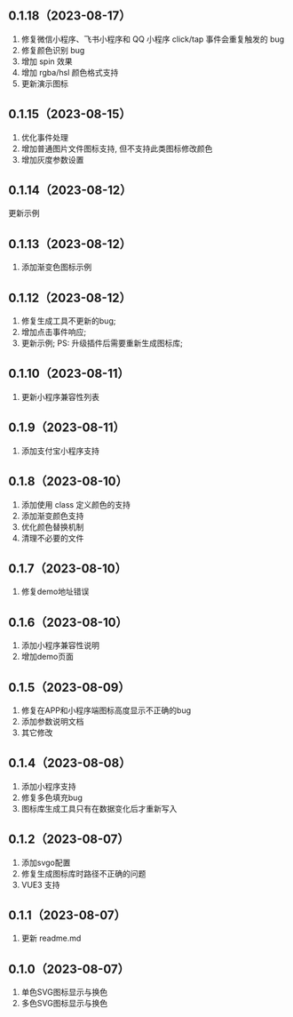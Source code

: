 ## 0.1.18（2023-08-17）
1. 修复微信小程序、飞书小程序和 QQ 小程序 click/tap 事件会重复触发的 bug
2. 修复颜色识别 bug
3. 增加 spin 效果
4. 增加 rgba/hsl 颜色格式支持
5. 更新演示图标
## 0.1.15（2023-08-15）
1. 优化事件处理
2. 增加普通图片文件图标支持, 但不支持此类图标修改颜色
3. 增加灰度参数设置
## 0.1.14（2023-08-12）
更新示例
## 0.1.13（2023-08-12）
1. 添加渐变色图标示例

## 0.1.12（2023-08-12）
1. 修复生成工具不更新的bug;
2. 增加点击事件响应;
3. 更新示例;
PS: 升级插件后需要重新生成图标库;

## 0.1.10（2023-08-11）
1. 更新小程序兼容性列表

## 0.1.9（2023-08-11）
1. 添加支付宝小程序支持

## 0.1.8（2023-08-10）
1. 添加使用 class 定义颜色的支持
2. 添加渐变颜色支持
3. 优化颜色替换机制
4. 清理不必要的文件

## 0.1.7（2023-08-10）
1. 修复demo地址错误

## 0.1.6（2023-08-10）
1. 添加小程序兼容性说明
2. 增加demo页面

## 0.1.5（2023-08-09）
1. 修复在APP和小程序端图标高度显示不正确的bug
2. 添加参数说明文档
3. 其它修改

## 0.1.4（2023-08-08）
1. 添加小程序支持
2. 修复多色填充bug
3. 图标库生成工具只有在数据变化后才重新写入

## 0.1.2（2023-08-07）

1. 添加svgo配置
2. 修复生成图标库时路径不正确的问题
3. VUE3 支持

## 0.1.1（2023-08-07）

1. 更新 readme.md

## 0.1.0（2023-08-07）

1. 单色SVG图标显示与换色
2. 多色SVG图标显示与换色
